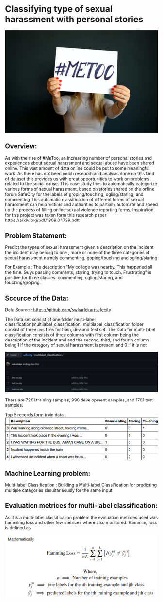 # Classifying type of sexual harassment with personal stories
![scource ](https://github.com/bhaveshnaidu999/sexual-harassment-classification-project/blob/main/images/meto.jpg)
## Overview:
As with the rise of #MeToo, an increasing number of personal stories and experiences about sexual harassment and sexual abuse have been shared online. This vast amount of data online could be put to some meaningful work. As there has not been much research and analysis done on this kind of dataset this provides us with great opportunities to work on problems related to the social cause. This case study tries to automatically categorize various forms of sexual harassment, based on stories shared on the online forum SafeCity for the labels of groping/touching, ogling/staring, and commenting  This automatic classification of different forms of sexual harassment can help victims and authorities to partially automate and speed up the process of filling online sexual violence reporting forms. Inspiration for this project was taken form this research paper https://arxiv.org/pdf/1809.04739.pdft

## Problem Statement:
Predict the types of sexual harassment given a description on the incident the incident may belong to one , more or none of the three categories of sexual harassment namely commenting, goping/touching and ogling/staring

For Example : The description "My college was nearby. This happened all the time. Guys passing comments, staring, trying to touch. Frustrating" is positive for three classes: commenting, ogling/staring, and touching/groping.

## Scource of the Data:
Data Source : https://github.com/swkarlekar/safecity

The Data set consist of one folder multi-label classification(multilabel_classification)
multilabel_classification folder consist of three cvs files for train, dev and test set.
The Data for multi-label classification consists of three columns with first column being the description 
of the incident and and the second, third, and fourth column being 1 if the category of sexual harassment
is present and 0 if it is not.

![scource ](https://github.com/bhaveshnaidu999/sexual-harassment-classification-project/blob/main/images/multi-label%20folder.png)

There are 7201 training samples, 990 development samples, and 1701 test samples.

Top 5 records form train data
![scource ](https://github.com/bhaveshnaidu999/sexual-harassment-classification-project/blob/main/images/head.png)

## Machine Learning problem:
Multi-label Classification : Building a Multi-label Classification for predicting multiple categories simultaneously for the same input

## Evaluation metrices for multi-label classification:
As it is a multi-label classification problem the evaluation metrices used was hammimg loss and other few metrices where also monitored.
Hamming loss is defined as 

![scource ](https://github.com/bhaveshnaidu999/sexual-harassment-classification-project/blob/main/images/hamming%20loss.png)
